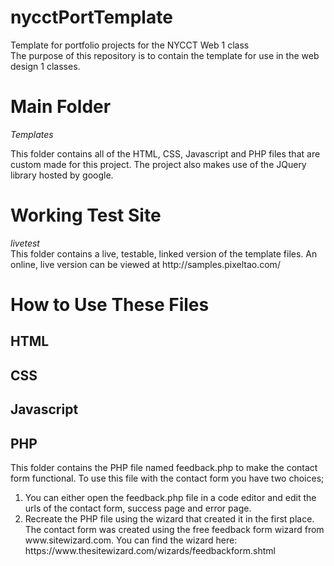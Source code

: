 # nycctPortTemplate
Template for portfolio projects for the NYCCT Web 1 class<br>
The purpose of this repository is to contain the template for use in the web design 1 classes.<br>


<h1>Main Folder</h1>
<em>Templates</em><br>
<p>This folder contains all of the HTML, CSS, Javascript and PHP files that are custom made for this project. The project also makes use of the JQuery library hosted by google.</p>
<h1>Working Test Site</h1>
<em>livetest</em><br>
This folder contains a live, testable, linked version of the template files. An online, live version can be viewed at http://samples.pixeltao.com/
<h1>How to Use These Files</h1>
<h2>HTML</h2>
<p></p>
<h2>CSS</h2>
<p></p>
<h2>Javascript</h2>
<p></p>
<h2>PHP</h2>
<p>This folder contains the PHP file named feedback.php to make the contact form functional. To use this file with the contact form you have two choices; 
  <ol>
    <li>You can either open the feedback.php file in a code editor and edit the urls of the contact form, success page and error page.</li>
    <li> Recreate the PHP file using the wizard that created it in the first place. The contact form was created using the free feedback form wizard from www.sitewizard.com. You can find the wizard here: https://www.thesitewizard.com/wizards/feedbackform.shtml</li>
  </ol>
</p>
